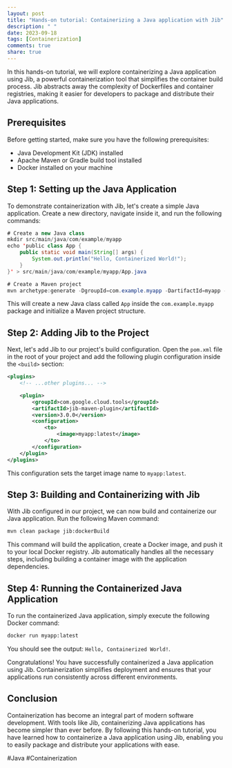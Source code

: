 ```yaml
---
layout: post
title: "Hands-on tutorial: Containerizing a Java application with Jib"
description: " "
date: 2023-09-18
tags: [Containerization]
comments: true
share: true
---
```


In this hands-on tutorial, we will explore containerizing a Java application using Jib, a powerful containerization tool that simplifies the container build process. Jib abstracts away the complexity of Dockerfiles and container registries, making it easier for developers to package and distribute their Java applications.

## Prerequisites
Before getting started, make sure you have the following prerequisites:

- Java Development Kit (JDK) installed
- Apache Maven or Gradle build tool installed
- Docker installed on your machine

## Step 1: Setting up the Java Application
To demonstrate containerization with Jib, let's create a simple Java application. Create a new directory, navigate inside it, and run the following commands:

```java
# Create a new Java class
mkdir src/main/java/com/example/myapp
echo 'public class App {
    public static void main(String[] args) {
        System.out.println("Hello, Containerized World!");
    }
}' > src/main/java/com/example/myapp/App.java

# Create a Maven project
mvn archetype:generate -DgroupId=com.example.myapp -DartifactId=myapp -DarchetypeArtifactId=maven-archetype-quickstart -DinteractiveMode=false
```

This will create a new Java class called `App` inside the `com.example.myapp` package and initialize a Maven project structure.

## Step 2: Adding Jib to the Project
Next, let's add Jib to our project's build configuration. Open the `pom.xml` file in the root of your project and add the following plugin configuration inside the `<build>` section:

```xml
<plugins>
    <!-- ...other plugins... -->

    <plugin>
        <groupId>com.google.cloud.tools</groupId>
        <artifactId>jib-maven-plugin</artifactId>
        <version>3.0.0</version>
        <configuration>
            <to>
                <image>myapp:latest</image>
            </to>
        </configuration>
    </plugin>
</plugins>
```

This configuration sets the target image name to `myapp:latest`.

## Step 3: Building and Containerizing with Jib
With Jib configured in our project, we can now build and containerize our Java application. Run the following Maven command:

```bash
mvn clean package jib:dockerBuild
```

This command will build the application, create a Docker image, and push it to your local Docker registry. Jib automatically handles all the necessary steps, including building a container image with the application dependencies.

## Step 4: Running the Containerized Java Application
To run the containerized Java application, simply execute the following Docker command:

```bash
docker run myapp:latest
```

You should see the output: `Hello, Containerized World!`.

Congratulations! You have successfully containerized a Java application using Jib. Containerization simplifies deployment and ensures that your applications run consistently across different environments.

## Conclusion
Containerization has become an integral part of modern software development. With tools like Jib, containerizing Java applications has become simpler than ever before. By following this hands-on tutorial, you have learned how to containerize a Java application using Jib, enabling you to easily package and distribute your applications with ease.

#Java #Containerization